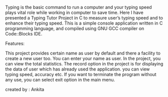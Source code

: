 Typing is the basic command to run a computer and your typing speed plays vital role while working in computer to save time. Here I have presented a Typing Tutor Project in C to measure user’s typing speed and to enhance their typing speed. This is a simple console application written in C programming language, and compiled using GNU GCC compiler on Code::Blocks IDE.

Features:

This project provides certain name as user by default and there a facility to create a new user too. You can enter your name as user.
In the project, you can view the total statistics.
The record option in the project is for displaying the data of user which has already used the application. you can view typing speed, accuracy etc.
If you want to terminate the program without any use, you can select exit option in the main menu.

created by :
Ankita 
